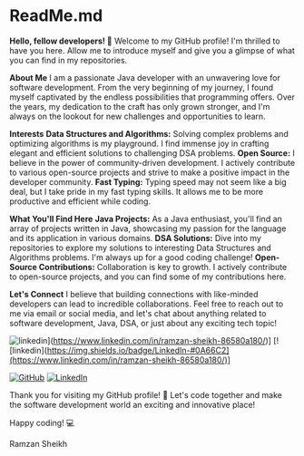# ReadMe.md
**Hello, fellow developers! 👋**
Welcome to my GitHub profile! I'm thrilled to have you here. Allow me to introduce myself and give you a glimpse of what you can find in my repositories.

**About Me**
I am a passionate Java developer with an unwavering love for software development. From the very beginning of my journey, I found myself captivated by the endless possibilities that programming offers. Over the years, my dedication to the craft has only grown stronger, and I'm always on the lookout for new challenges and opportunities to learn.

**Interests**
**Data Structures and Algorithms:** Solving complex problems and optimizing algorithms is my playground. I find immense joy in crafting elegant and efficient solutions to challenging DSA problems.
**Open Source:** I believe in the power of community-driven development. I actively contribute to various open-source projects and strive to make a positive impact in the developer community.
**Fast Typing:** Typing speed may not seem like a big deal, but I take pride in my fast typing skills. It allows me to be more productive and efficient while coding.

**What You'll Find Here**
**Java Projects:** As a Java enthusiast, you'll find an array of projects written in Java, showcasing my passion for the language and its application in various domains.
**DSA Solutions:** Dive into my repositories to explore my solutions to interesting Data Structures and Algorithms problems. I'm always up for a good coding challenge!
**Open-Source Contributions:** Collaboration is key to growth. I actively contribute to open-source projects, and you can find some of my contributions here.

**Let's Connect**
I believe that building connections with like-minded developers can lead to incredible collaborations. Feel free to reach out to me via email or social media, and let's chat about anything related to software development, Java, DSA, or just about any exciting tech topic!

![linkedin](https://img.shields.io/badge/LinkedIn-#0A66C2?style=for-the-badge&logo=LinkedIn&logoColor=white)](https://www.linkedin.com/in/ramzan-sheikh-86580a180/)]
[![linkedin](https://img.shields.io/badge/LinkedIn-#0A66C2](https://www.linkedin.com/in/ramzan-sheikh-86580a180/)]

[![GitHub](https://img.shields.io/badge/GitHub-000000?style=for-the-badge&logo=GitHub&logoColor=white)](https://github.com/your-username) [![LinkedIn](https://img.shields.io/badge/LinkedIn-0077B5?style=for-the-badge&logo=LinkedIn&logoColor=white)](https://www.linkedin.com/in/ramzan-sheikh-86580a180/)


Thank you for visiting my GitHub profile! 🙏 Let's code together and make the software development world an exciting and innovative place!

Happy coding! 💻

Ramzan Sheikh

